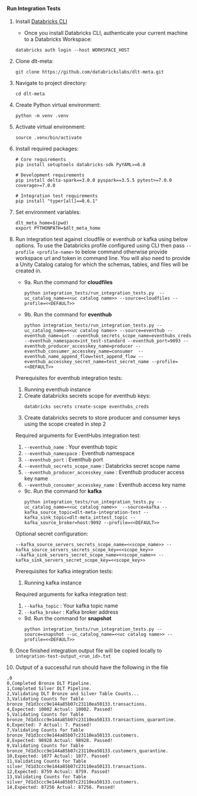 #### Run Integration Tests
1. Install [Databricks CLI](https://docs.databricks.com/dev-tools/cli/index.html)
    - Once you install Databricks CLI, authenticate your current machine to a Databricks Workspace:

    ```commandline
    databricks auth login --host WORKSPACE_HOST
    ```

2. Clone dlt-meta:
    ```commandline
    git clone https://github.com/databrickslabs/dlt-meta.git
    ```

3. Navigate to project directory:
    ```commandline
    cd dlt-meta
    ```

4. Create Python virtual environment:
    ```commandline
    python -m venv .venv
    ```

5. Activate virtual environment:
    ```commandline
    source .venv/bin/activate
    ```

6. Install required packages:
    ```commandline
    # Core requirements
    pip install setuptools databricks-sdk PyYAML>=6.0
    
    # Development requirements
    pip install delta-spark==3.0.0 pyspark==3.5.5 pytest>=7.0.0 coverage>=7.0.0
    
    # Integration test requirements
    pip install "typer[all]==0.6.1"
    ```

7. Set environment variables:
    ```commandline
    dlt_meta_home=$(pwd)
    export PYTHONPATH=$dlt_meta_home
    ```

9. Run integration test against cloudfile or eventhub or kafka using below options. To use the Databricks profile configured using CLI then pass ```--profile <profile-name>``` to below command otherwise provide workspace url and token in command line. You will also need to provide a Unity Catalog catalog for which the schemas, tables, and files will be created in.

    - 9a. Run the command for  **cloudfiles**
        ```commandline
        python integration_tests/run_integration_tests.py  --uc_catalog_name=<<uc catalog name>> --source=cloudfiles --profile=<<DEFAULT>>
        ```

    - 9b. Run the command for **eventhub**
        ```commandline
        python integration_tests/run_integration_tests.py --uc_catalog_name=<<uc catalog name>> --source=eventhub --eventhub_name=iot --eventhub_secrets_scope_name=eventhubs_creds --eventhub_namespace=int_test-standard --eventhub_port=9093 --eventhub_producer_accesskey_name=producer --eventhub_consumer_accesskey_name=consumer  --eventhub_name_append_flow=test_append_flow --eventhub_accesskey_secret_name=test_secret_name --profile=<<DEFAULT>>
        ```
    Prerequisites for eventhub integration tests:
    1. Running eventhub instance
    2. Create databricks secrets scope for eventhub keys:
       ```commandline
       databricks secrets create-scope eventhubs_creds
       ```
    3. Create databricks secrets to store producer and consumer keys using the scope created in step 2

    Required arguments for EventHubs integration test:
    1. `--eventhub_name` : Your eventhub topic
    2. `--eventhub_namespace` : Eventhub namespace
    3. `--eventhub_port` : Eventhub port
    4. `--eventhub_secrets_scope_name` : Databricks secret scope name
    5. `--eventhub_producer_accesskey_name` : Eventhub producer access key name
    6. `--eventhub_consumer_accesskey_name` : Eventhub access key name


    - 9c. Run the command for **kafka**
        ```commandline
        python integration_tests/run_integration_tests.py --uc_catalog_name=<<uc catalog name>>  --source=kafka --kafka_source_topic=dlt-meta-integration-test --kafka_sink_topic=dlt-meta_inttest_topic --kafka_source_broker=host:9092 --profile=<<DEFAULT>>
        ```
    Optional secret configuration:
    ```commandline
    --kafka_source_servers_secrets_scope_name=<<scope_name>> --kafka_source_servers_secrets_scope_key=<<scope_key>>
    --kafka_sink_servers_secret_scope_name=<<scope_name>> --kafka_sink_servers_secret_scope_key=<<scope_key>>
    ```

    Prerequisites for kafka integration tests:
    1. Running kafka instance

    Required arguments for kafka integration test:
    1. `--kafka_topic` : Your kafka topic name
    2. `--kafka_broker` : Kafka broker address
    
    - 9d. Run the command for **snapshot**
        ```commandline
        python integration_tests/run_integration_tests.py --source=snapshot --uc_catalog_name=<<uc catalog name>> --profile=<<DEFAULT>>
        ```


10. Once finished integration output file will be copied locally to
```integration-test-output_<run_id>.txt```

11. Output of a successful run should have the following in the file
```
,0
0,Completed Bronze DLT Pipeline.
1,Completed Silver DLT Pipeline.
2,Validating DLT Bronze and Silver Table Counts...
3,Validating Counts for Table bronze_7d1d3ccc9e144a85b07c23110ea50133.transactions.
4,Expected: 10002 Actual: 10002. Passed!
5,Validating Counts for Table bronze_7d1d3ccc9e144a85b07c23110ea50133.transactions_quarantine.
6,Expected: 7 Actual: 7. Passed!
7,Validating Counts for Table bronze_7d1d3ccc9e144a85b07c23110ea50133.customers.
8,Expected: 98928 Actual: 98928. Passed!
9,Validating Counts for Table bronze_7d1d3ccc9e144a85b07c23110ea50133.customers_quarantine.
10,Expected: 1077 Actual: 1077. Passed!
11,Validating Counts for Table silver_7d1d3ccc9e144a85b07c23110ea50133.transactions.
12,Expected: 8759 Actual: 8759. Passed!
13,Validating Counts for Table silver_7d1d3ccc9e144a85b07c23110ea50133.customers.
14,Expected: 87256 Actual: 87256. Passed!
```
